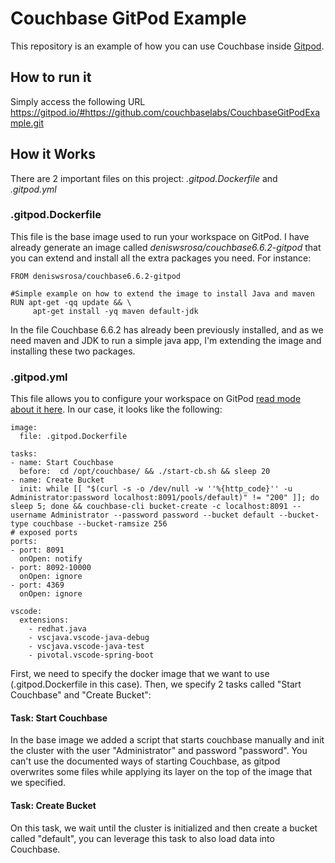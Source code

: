 # Couchbase GitPod Example

This repository is an example of how you can use Couchbase inside [Gitpod](https://gitpod.io/). 

## How to run it

Simply access the following URL https://gitpod.io/#https://github.com/couchbaselabs/CouchbaseGitPodExample.git


## How it Works

There are 2 important files on this project: *.gitpod.Dockerfile* and *.gitpod.yml*


### .gitpod.Dockerfile

This file is the base image used to run your workspace on GitPod. I have already generate an image called *deniswsrosa/couchbase6.6.2-gitpod* that you can extend and install all the extra packages you need. For instance:

```
FROM deniswsrosa/couchbase6.6.2-gitpod

#Simple example on how to extend the image to install Java and maven
RUN apt-get -qq update && \
     apt-get install -yq maven default-jdk
```

In the file Couchbase 6.6.2 has already been previously installed, and as we need maven and JDK to run a simple java app, I'm extending the image and installing these two packages.


### .gitpod.yml

This file allows you to configure your workspace on GitPod [read mode about it here](https://www.gitpod.io/docs/config-gitpod-file/).
In our case, it looks like the following:

```
image:
  file: .gitpod.Dockerfile

tasks:
- name: Start Couchbase
  before:  cd /opt/couchbase/ && ./start-cb.sh && sleep 20
- name: Create Bucket
  init: while [[ "$(curl -s -o /dev/null -w ''%{http_code}'' -u Administrator:password localhost:8091/pools/default)" != "200" ]]; do sleep 5; done && couchbase-cli bucket-create -c localhost:8091 --username Administrator --password password --bucket default --bucket-type couchbase --bucket-ramsize 256
# exposed ports
ports:
- port: 8091
  onOpen: notify
- port: 8092-10000
  onOpen: ignore
- port: 4369
  onOpen: ignore

vscode:
  extensions:
    - redhat.java
    - vscjava.vscode-java-debug
    - vscjava.vscode-java-test
    - pivotal.vscode-spring-boot
```

First, we need to specify the docker image that we want to use (.gitpod.Dockerfile in this case).
Then, we specify 2 tasks called "Start Couchbase" and "Create Bucket":

#### Task: Start Couchbase

In the base image we added a script that starts couchbase manually and init the cluster with the user "Administrator" and password "password".
You can't use the documented ways of starting Couchbase, as gitpod overwrites some files while applying its layer on the top of the image that we specified.

#### Task: Create Bucket
On this task, we wait until the cluster is initialized and then create a bucket called "default", you can leverage this task to also load data into Couchbase.


